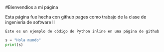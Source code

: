 

#Bienvendios a mi página

<p>Esta página fue hecha con github pages como trabajo de la clase de ingeniería de software II</p>

```
Este es un ejemplo de código de Python inline en una página de github

```
```python 
s = "Hola mundo"
print(s)
```

